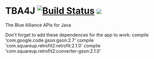 # TBA4J [![Build Status](https://travis-ci.org/AdiSai/TBA4J.svg?branch=master)](https://travis-ci.org/AdiSai/TBA4J) [![](https://jitpack.io/v/AdiSai/TBA4J.svg)](https://jitpack.io/#AdiSai/TBA4J)
The Blue Alliance APIs for Java

Don't forget to add these dependences for the app to work:
    compile 'com.google.code.gson:gson:2.7'
    compile 'com.squareup.retrofit2:retrofit:2.1.0'
    compile 'com.squareup.retrofit2:converter-gson:2.1.0'
